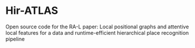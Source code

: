 # Hir-ATLAS
Open source code for the RA-L paper: Local positional graphs and attentive local features for a data and runtime-efficient hierarchical place recognition pipeline
